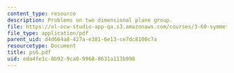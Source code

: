 ```yaml
---
content_type: resource
description: Problems on two dimensional plane group.
file: https://ol-ocw-studio-app-qa.s3.amazonaws.com/courses/3-60-symmetry-structure-and-tensor-properties-of-materials-fall-2005/eda4fe1c8b929ca099688631a113b998_ps6.pdf
file_type: application/pdf
parent_uid: d4d664a8-427a-e381-6e13-ce7dc8100c7a
resourcetype: Document
title: ps6.pdf
uid: eda4fe1c-8b92-9ca0-9968-8631a113b998
---
```

